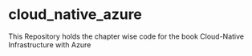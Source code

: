 # cloud_native_azure
This Repository holds the chapter wise code for the book Cloud-Native Infrastructure with Azure

